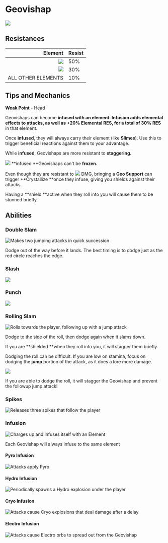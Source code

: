 # Geovishap

![](../../.gitbook/assets/geovishap.png)

## Resistances

|                                                                                                                                                                                                    Element | Resist |
| ---------------------------------------------------------------------------------------------------------------------------------------------------------------------------------------------------------: | ------ |
|    ![](https://firebasestorage.googleapis.com/v0/b/gitbook-28427.appspot.com/o/assets%2F-MVAGyyACcSzyzfmgy7f%2Fsync%2Fcb0b6d83e3899b9d4310fb78ce58ccad28b8c839.png?generation=1615182626007947\&alt=media) | 50%    |
| ​​​![](https://firebasestorage.googleapis.com/v0/b/gitbook-28427.appspot.com/o/assets%2F-MVAGyyACcSzyzfmgy7f%2Fsync%2F7db8ec0e8a47656e2367909ab5d65aa19effb930.png?generation=1615182626144273\&alt=media) | 30%    |
|                                                                                                                                                                                         ALL OTHER ELEMENTS | 10%    |

## Tips and Mechanics

**Weak Point** - Head

Geovishaps can become **infused with an element. Infusion adds elemental effects to attacks, as well as +20% Elemental RES, for a total of 30% RES** in that element.

Once **infused**, they will always carry their element (like **Slimes**). Use this to trigger beneficial reactions against them to your advantage.

While **infused**, Geovishaps are more resistant to **staggering.**

![](../../.gitbook/assets/cryo\_small.png) **infused **Geovishaps can't be **frozen.**

Even though they are resistant to ![](../../.gitbook/assets/geo\_small.png) DMG, bringing a **Geo Support** can trigger **Crystallize **once they infuse, giving you shields against their attacks.

Having a **shield **active when they roll into you will cause them to be stunned briefly.

## Abilities

### Double Slam

![Makes two jumping attacks in quick succession](../../.gitbook/assets/geovishap\_stomp.gif)

Dodge out of the way before it lands. The best timing is to dodge just as the red circle reaches the edge.

### Slash

![](../../.gitbook/assets/geovishap\_slash.gif)

### Punch

![](../../.gitbook/assets/geovishap\_punch.gif)

### Rolling Slam

![Rolls towards the player, following up with a jump attack](../../.gitbook/assets/geovishap\_roll.gif)

Dodge to the side of the roll, then dodge again when it slams down.

If you are **shielded **when they roll into you, it will stagger them briefly.

Dodging the roll can be difficult. If you are low on stamina, focus on dodging the **jump** portion of the attack, as it does a lore more damage.

![](../../.gitbook/assets/geovishap\_roll\_dodge.gif)

If you are able to dodge the roll, it will stagger the Geovishap and prevent the followup jump attack!

### Spikes

![Releases three spikes that follow the player](../../.gitbook/assets/geovishap\_spikes.gif)

### Infusion

![Charges up and infuses itself with an Element](../../.gitbook/assets/geovishap\_infuse\_pyro.gif)

Each Geovishap will always infuse to the same element

#### Pyro Infusion

![Attacks apply Pyro](../../.gitbook/assets/geovishap\_stomp\_pyro.gif)

#### Hydro Infusion

![Periodically spawns a Hydro explosion under the player](../../.gitbook/assets/geovishap\_stomp\_hydro.gif)

#### Cryo Infusion

![Attacks cause Cryo explosions that deal damage after a delay](../../.gitbook/assets/geovishap\_stomp\_cryo.gif)

#### Electro Infusion

![Attacks cause Electro orbs to spread out from the Geovishap](../../.gitbook/assets/geovishap\_stomp\_electro.gif)
